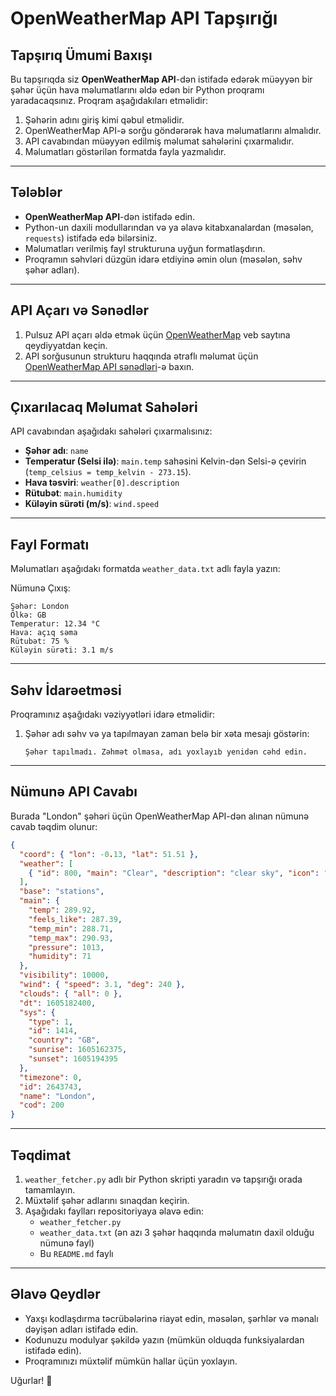 # OpenWeatherMap API Tapşırığı

## Tapşırıq Ümumi Baxışı

Bu tapşırıqda siz **OpenWeatherMap API**-dən istifadə edərək müəyyən bir şəhər üçün hava məlumatlarını əldə edən bir Python proqramı yaradacaqsınız. Proqram aşağıdakıları etməlidir:

1. Şəhərin adını giriş kimi qəbul etməlidir.  
2. OpenWeatherMap API-ə sorğu göndərərək hava məlumatlarını almalıdır.  
3. API cavabından müəyyən edilmiş məlumat sahələrini çıxarmalıdır.  
4. Məlumatları göstərilən formatda fayla yazmalıdır.  

---

## Tələblər

- **OpenWeatherMap API**-dən istifadə edin.  
- Python-un daxili modullarından və ya əlavə kitabxanalardan (məsələn, `requests`) istifadə edə bilərsiniz.  
- Məlumatları verilmiş fayl strukturuna uyğun formatlaşdırın.  
- Proqramın səhvləri düzgün idarə etdiyinə əmin olun (məsələn, səhv şəhər adları).  

---

## API Açarı və Sənədlər

1. Pulsuz API açarı əldə etmək üçün [OpenWeatherMap](https://openweathermap.org/) veb saytına qeydiyyatdan keçin.  
2. API sorğusunun strukturu haqqında ətraflı məlumat üçün [OpenWeatherMap API sənədləri](https://openweathermap.org/current)-ə baxın.  

---

## Çıxarılacaq Məlumat Sahələri

API cavabından aşağıdakı sahələri çıxarmalısınız:
- **Şəhər adı**: `name`  
- **Temperatur (Selsi ilə)**: `main.temp` sahəsini Kelvin-dən Selsi-ə çevirin (`temp_celsius = temp_kelvin - 273.15`).  
- **Hava təsviri**: `weather[0].description`  
- **Rütubət**: `main.humidity`  
- **Küləyin sürəti (m/s)**: `wind.speed`  

---

## Fayl Formatı

Məlumatları aşağıdakı formatda `weather_data.txt` adlı fayla yazın:

Nümunə Çıxış:
```
Şəhər: London
Ölkə: GB
Temperatur: 12.34 °C
Hava: açıq səma
Rütubət: 75 %
Küləyin sürəti: 3.1 m/s
```

---

## Səhv İdarəetməsi

Proqramınız aşağıdakı vəziyyətləri idarə etməlidir:
1. Şəhər adı səhv və ya tapılmayan zaman belə bir xəta mesajı göstərin:
   ```
   Şəhər tapılmadı. Zəhmət olmasa, adı yoxlayıb yenidən cəhd edin.
   ```

---

## Nümunə API Cavabı

Burada "London" şəhəri üçün OpenWeatherMap API-dən alınan nümunə cavab təqdim olunur:

```json
{
  "coord": { "lon": -0.13, "lat": 51.51 },
  "weather": [
    { "id": 800, "main": "Clear", "description": "clear sky", "icon": "01d" }
  ],
  "base": "stations",
  "main": {
    "temp": 289.92,
    "feels_like": 287.39,
    "temp_min": 288.71,
    "temp_max": 290.93,
    "pressure": 1013,
    "humidity": 71
  },
  "visibility": 10000,
  "wind": { "speed": 3.1, "deg": 240 },
  "clouds": { "all": 0 },
  "dt": 1605182400,
  "sys": {
    "type": 1,
    "id": 1414,
    "country": "GB",
    "sunrise": 1605162375,
    "sunset": 1605194395
  },
  "timezone": 0,
  "id": 2643743,
  "name": "London",
  "cod": 200
}
```

---

## Təqdimat

1. `weather_fetcher.py` adlı bir Python skripti yaradın və tapşırığı orada tamamlayın.  
2. Müxtəlif şəhər adlarını sınaqdan keçirin.  
3. Aşağıdakı faylları repositoriyaya əlavə edin:
   - `weather_fetcher.py`  
   - `weather_data.txt` (ən azı 3 şəhər haqqında məlumatın daxil olduğu nümunə fayl)  
   - Bu `README.md` faylı  

---

## Əlavə Qeydlər

- Yaxşı kodlaşdırma təcrübələrinə riayət edin, məsələn, şərhlər və mənalı dəyişən adları istifadə edin.  
- Kodunuzu modulyar şəkildə yazın (mümkün olduqda funksiyalardan istifadə edin).  
- Proqramınızı müxtəlif mümkün hallar üçün yoxlayın.  

Uğurlar! 🚀  

